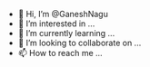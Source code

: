 - 👋 Hi, I’m @GaneshNagu
- 👀 I’m interested in ...
- 🌱 I’m currently learning ...
- 💞️ I’m looking to collaborate on ...
- 📫 How to reach me ...

<!---
GaneshNagu/GaneshNagu is a ✨ special ✨ repository because its `README.md` (this file) appears on your GitHub profile.
You can click the Preview link to take a look at your changes.
--->
